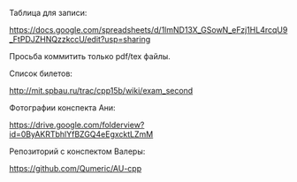 Таблица для записи:

https://docs.google.com/spreadsheets/d/1lmND13X_GSowN_eFzj1HL4rcqU9_FtPDJZHNQzzkccU/edit?usp=sharing

Просьба коммитить только pdf/tex файлы.

Список билетов:

http://mit.spbau.ru/trac/cpp15b/wiki/exam_second

Фотографии конспекта Ани:

https://drive.google.com/folderview?id=0ByAKRTbhlYfBZGQ4eEgxcktLZmM

Репозиторий с конспектом Валеры:

https://github.com/Qumeric/AU-cpp
